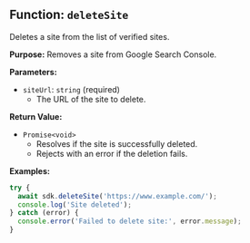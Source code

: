 ## Function: `deleteSite`

Deletes a site from the list of verified sites.

**Purpose:**
Removes a site from Google Search Console.

**Parameters:**
- `siteUrl`: `string` (required)
  - The URL of the site to delete.

**Return Value:**
- `Promise<void>`
  - Resolves if the site is successfully deleted.
  - Rejects with an error if the deletion fails.

**Examples:**

```typescript
try {
  await sdk.deleteSite('https://www.example.com/');
  console.log('Site deleted');
} catch (error) {
  console.error('Failed to delete site:', error.message);
}
```